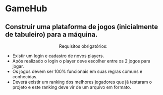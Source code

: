 # GameHub


## Construir uma plataforma de jogos (inicialmente de tabuleiro) para a máquina.

<p align="center"> Requisitos obrigatórios:

- Existir um login e cadastro de novos players.
- Após realizado o login o player deve escolher entre os 2 jogos para jogar.
- Os jogos devem ser 100% funcionais em suas regras comuns e conhecidas.
- Deverá existir um ranking dos melhores jogadores que já testaram o projeto e este ranking deve vir de um arquivo em formato.</p>
